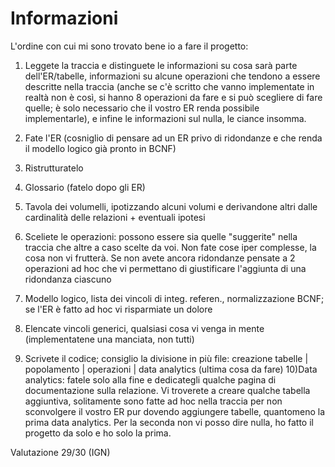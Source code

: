 # Informazioni

L'ordine con cui mi sono trovato bene io a fare il progetto:

1) Leggete la traccia e distinguete le informazioni su cosa sarà parte dell'ER/tabelle, informazioni
   su alcune operazioni che tendono a essere descritte nella traccia (anche se c'è scritto che vanno implementate
   in realtà non è così, si hanno 8 operazioni da fare e si può scegliere di fare quelle; è solo necessario che
   il vostro ER renda possibile implementarle), e infine le informazioni sul nulla, le ciance insomma.

2) Fate l'ER   (cosniglio di pensare ad un ER privo di ridondanze e che renda il modello logico già pronto in BCNF)
3) Ristrutturatelo
4) Glossario (fatelo dopo gli ER)
5) Tavola dei volumelli, ipotizzando alcuni volumi e derivandone altri dalle cardinalità delle relazioni + eventuali ipotesi
6) Sceliete le operazioni: possono essere sia quelle "suggerite" nella traccia che altre a caso scelte da voi. Non fate cose
   iper complesse, la cosa non vi frutterà. Se non avete ancora ridondanze pensate a 2 operazioni ad hoc che vi permettano
   di giustificare l'aggiunta di una ridondanza ciascuno
7) Modello logico, lista dei vincoli di integ. referen., normalizzazione BCNF; se l'ER è fatto ad hoc vi risparmiate un dolore
8) Elencate vincoli generici, qualsiasi cosa vi venga in mente (implementatene una manciata, non tutti)
9) Scrivete il codice; consiglio la divisione in più file: creazione tabelle | popolamento | operazioni | data analytics (ultima cosa da fare)
10)Data analytics: fatele solo alla fine e dedicategli qualche pagina di documentazione sulla relazione. Vi troverete a creare qualche tabella
   aggiuntiva, solitamente sono fatte ad hoc nella traccia per non sconvolgere il vostro ER pur dovendo aggiungere tabelle, quantomeno la prima
   data analytics. Per la seconda non vi posso dire nulla, ho fatto il progetto da solo e ho solo la prima.

Valutazione 29/30 (IGN)

